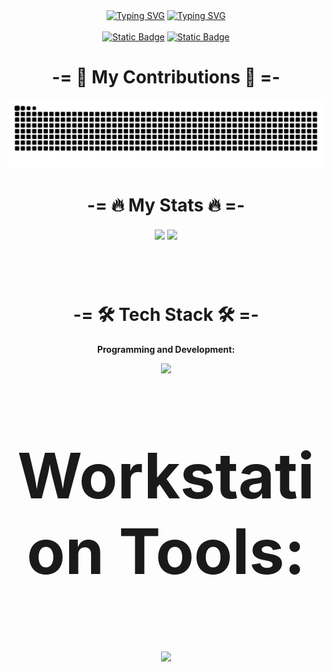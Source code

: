 <!-- <p>
</p>
#F37C95
<div></div> -->

<!-- Typing SVG -->
<div align="center" display="inline-block">
    <div>
    <a href="https://git.io/typing-svg"><img src="https://readme-typing-svg.demolab.com?font=Fira+Code&weight=700&size=35&duration=4000&pause=2000&color=EB0046&center=true&vCenter=true&multiline=true&repeat=false&width=1000&height=60&lines=Hi%2C+I'm+Isabelle+Vit%C3%B3ria+%3C%2F%3E" alt="Typing SVG" /></a>
    </a>
    <a href="https://git.io/typing-svg">
    <img src="https://readme-typing-svg.demolab.com?font=Fira+Code&size=28&duration=3000&pause=500&color=ffffff&center=true&vCenter=true&width=1000&lines=Front-End+Web+Developer++%F0%9F%92%BB;Always+learning+new+things++%E2%9C%8D;Always+learning+new+things++%F0%9F%93%9A;Always+learning+new+things++%F0%9F%93%9D" alt="Typing SVG" />
    </a>
    </br></br>
</div>

<!-- Social badges section -->
<div align="center">
    <a href="https://www.linkedin.com/in/isabellediasr">
        <img alt="Static Badge" src="https://img.shields.io/badge/isabellediasr-236ad3?style=for-the-badge&logo=LINKEDIN&label=LINKEDIN&labelColor=1155ba&link=https%3A%2F%2Fwww.linkedin.com%2Fin%2Fisabellediasr"></a>
    <a href="mailto:isabellediasr1@gmail.com">
        <img alt="Static Badge" src="https://img.shields.io/badge/isabellediasr1%40gmail.com-e05d44?style=for-the-badge&logo=gmail&logoColor=ffffff&label=email&labelColor=ce4630">      </a>
</div>


<!-- Snake Commit -->
<div align="center">
    <h1 align="center" style="font-family="Fira Code""> -= 🐍 My Contributions 🐍 =- </h1>
    <picture align="center">
        <source media="(prefers-color-scheme: dark)" srcset="https://raw.githubusercontent.com/isabellediasr/isabellediasr/output/github-contribution-grid-snake-dark.svg">
        <source media="(prefers-color-scheme: light)" srcset="https://raw.githubusercontent.com/isabellediasr/isabellediasr/output/github-contribution-grid-snake.svg">
    <img alt="github contribution grid snake animation" src="https://raw.githubusercontent.com/isabellediasr/isabellediasr/output/github-contribution-grid-snake.svg">
    </picture>
</div>

<!-- My Contribuitions -->
<div align="center" style="margin-bottom:100px">
    <h1 align="center"> -= 🔥 My Stats 🔥 =- </h1>
    <img width=48% align="center"  src="https://github-readme-streak-stats.herokuapp.com?user=isabellediasr&theme=bear&mode=daily&hide_border=true&background=EBEBEB00&ring=EB00465E&fire=EB6A00FF&stroke=EB0046&currStreakNum=FFFFFF&sideNums=FFFFFF&sideLabels=EB0046&currStreakLabel=FFFFFF&card_height=250&starting_year=2024&dates=FFFFFF" />
    <img width=48% align="center" src="https://github-readme-stats.vercel.app/api/top-langs/?username=isabellediasr&show_icons=true&theme=bear&layout=compact&hide_border=true&bg_color=ebebeb00&title_color=EB0046&starting_year=2024&mode=daily" />
</div>

<div align="center">
<h1> -= 🛠 Tech Stack 🛠 =- </h1>

<p><strong>Programming and Development:</strong></p>
    <img src="https://skillicons.dev/icons?i=html,css,tailwindcss,react,javascript,typescript&theme=dark">


<p style="font-size: 100px;"><strong>Workstation Tools:</strong></p>
    <img src="https://skillicons.dev/icons?i=vscode,git,github,figma,windows&theme=dark">
</p>
</div>
